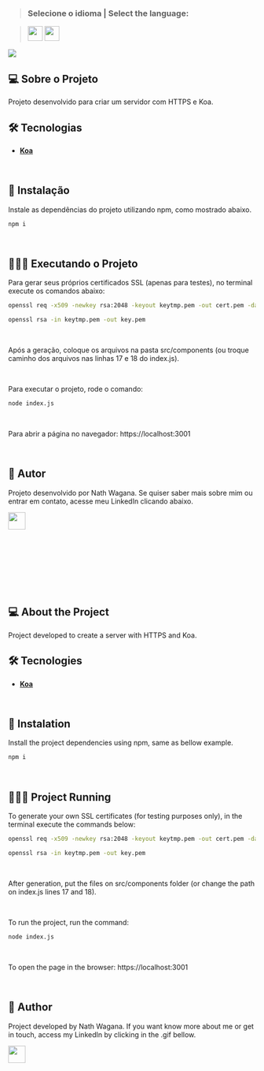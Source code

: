 >### Selecione o idioma | Select the language:

>[<img width="30" height="30" src="https://images.emojiterra.com/twitter/512px/1f1e7-1f1f7.png"></img>](#português)  [<img width="30" height="30" src="https://images.emojiterra.com/twitter/512px/1f1fa-1f1f8.png"></img>](#inglês) 

<img src="https://thumbs.gfycat.com/EasyCarelessAcornwoodpecker-size_restricted.gif"></img>


<a name="português"></a>
## 💻 Sobre o Projeto

Projeto desenvolvido para criar um servidor com HTTPS e Koa.

## 🛠 Tecnologias

- **[Koa](https://koajs.com/)**

</br>


## 📀 Instalação

Instale as dependências do projeto utilizando npm, como mostrado abaixo.

```sh
npm i
```
</br>

## 🏃🏼‍♂️ Executando o Projeto

Para gerar seus próprios certificados SSL (apenas para testes), no terminal execute os comandos abaixo:

```sh
openssl req -x509 -newkey rsa:2048 -keyout keytmp.pem -out cert.pem -days 365
```
```sh
openssl rsa -in keytmp.pem -out key.pem
```
</br>

Após a geração, coloque os arquivos na pasta src/components (ou troque caminho dos arquivos nas linhas 17 e 18 do index.js).

</br>

Para executar o projeto, rode o comando:

```sh
node index.js
```
</br>

Para abrir a página no navegador: https://localhost:3001

</br>

## 🦸 Autor

Projeto desenvolvido por Nath Wagana. Se quiser saber mais sobre mim ou entrar em contato, acesse meu LinkedIn clicando abaixo.

<a href="https://github.com/nathwagana">
<a href="https://www.linkedin.com/in/nathaliarioswagana/" target="_blank"><img height="35" width="35" src="https://i.ibb.co/31BLQyW/ezgif-4-9a6adf682a3e.gif" target="_blank"></a>

</br>
</br>
</br>
</br>

#

</br>
</br>


<a name="inglês"></a>
## 💻 About the Project

Project developed to create a server with HTTPS and Koa.

## 🛠 Tecnologies

- **[Koa](https://koajs.com/)**

</br>

## 📀 Instalation

Install the project dependencies using npm, same as bellow example.

```sh
npm i
```
</br>

## 🏃🏼‍♂️ Project Running

To generate your own SSL certificates (for testing purposes only), in the terminal execute the commands below:

```sh
openssl req -x509 -newkey rsa:2048 -keyout keytmp.pem -out cert.pem -days 365
```
```sh
openssl rsa -in keytmp.pem -out key.pem
```
</br>

After generation, put the files on src/components folder (or change the path on index.js lines 17 and 18).

</br>

To run the project, run the command:

```sh
node index.js
```
</br>

To open the page in the browser: https://localhost:3001

</br>

## 🦸 Author

Project developed by Nath Wagana. If you want know more about me or get in touch, access my LinkedIn by clicking in the .gif bellow.

<a href="https://github.com/nathwagana">
<a href="https://www.linkedin.com/in/nathaliarioswagana/" target="_blank"><img height="35" width="35" src="https://i.ibb.co/31BLQyW/ezgif-4-9a6adf682a3e.gif" target="_blank"></a>
